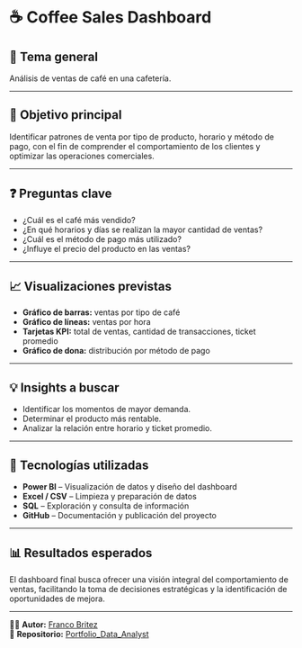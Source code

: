 # ☕ Coffee Sales Dashboard

## 🧩 Tema general
Análisis de ventas de café en una cafetería.

---

## 🎯 Objetivo principal
Identificar patrones de venta por tipo de producto, horario y método de pago, con el fin de comprender el comportamiento de los clientes y optimizar las operaciones comerciales.

---

## ❓ Preguntas clave
- ¿Cuál es el café más vendido?  
- ¿En qué horarios y días se realizan la mayor cantidad de ventas?  
- ¿Cuál es el método de pago más utilizado?  
- ¿Influye el precio del producto en las ventas?  

---

## 📈 Visualizaciones previstas
- **Gráfico de barras:** ventas por tipo de café  
- **Gráfico de líneas:** ventas por hora  
- **Tarjetas KPI:** total de ventas, cantidad de transacciones, ticket promedio  
- **Gráfico de dona:** distribución por método de pago  

---

## 💡 Insights a buscar
- Identificar los momentos de mayor demanda.  
- Determinar el producto más rentable.  
- Analizar la relación entre horario y ticket promedio.  

---

## 🧰 Tecnologías utilizadas
- **Power BI** – Visualización de datos y diseño del dashboard  
- **Excel / CSV** – Limpieza y preparación de datos  
- **SQL** – Exploración y consulta de información  
- **GitHub** – Documentación y publicación del proyecto  

---

## 📊 Resultados esperados
El dashboard final busca ofrecer una visión integral del comportamiento de ventas, facilitando la toma de decisiones estratégicas y la identificación de oportunidades de mejora.

---

👨‍💻 **Autor:** [Franco Britez](https://www.linkedin.com/in/francojbritez/)  
📂 **Repositorio:** [Portfolio_Data_Analyst](https://github.com/francojbritez/Portfolio_Data_Analyst)
